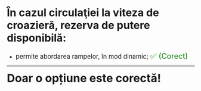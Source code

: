 # În cazul circulaţiei la viteza de croazieră, rezerva de putere disponibilă:

- <span style="font-size: larger;">permite abordarea rampelor, în mod dinamic; <span style="color: green; font-size: larger;">✅ (Corect)</span></span>

---

<span style="font-size: 30px; font-weight: bold;">**Doar o opțiune este corectă!**</span>